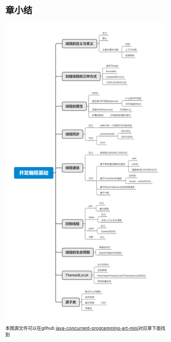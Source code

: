 # 章小结

![并发编程基础-总结](images/并发编程基础-总结.png)

本图源文件可以在github [java-concurrent-programming-art-mini](https://github.com/yibingxiong/java-concurrent-programming-art-mini)对应章下面找到